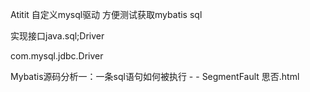 Atitit 自定义mysql驱动 方便测试获取mybatis sql

实现接口java.sql;Driver



com.mysql.jdbc.Driver


Mybatis源码分析一：一条sql语句如何被执行 - - SegmentFault 思否.html
